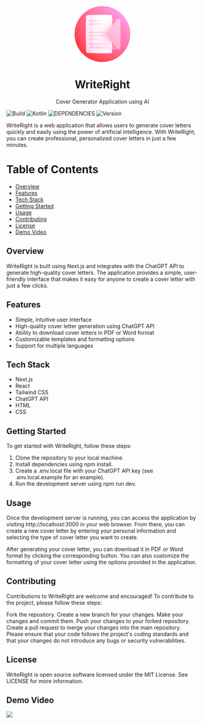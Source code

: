 <p align="center"> <a href="https://github.com/ishasachan/WriteRight"> <img alt="Kotlin Calculator" src="https://github.com/ishasachan/WriteRight/blob/main/public/icon.png" width="146"> </a> </p>

<h1 align="center"> WriteRight </h1>
<p align="center">Cover Generator Application using AI</p>

![Build](https://img.shields.io/badge/Build-Passing-success?https://img.shields.io/endpoint?&style=for-the-badge)
![Kotlin](https://img.shields.io/badge/Made_with-NextJs-blueviolet?style=for-the-badge)
![DEPENDENCIES](https://img.shields.io/badge/API-ChatGpt_API-green?&style=for-the-badge)
![Version](https://img.shields.io/badge/Version-v1-fcba03?style=for-the-badge)

WriteRight is a web application that allows users to generate cover letters quickly and easily using the power of artificial intelligence. With WriteRight, you can create professional, personalized cover letters in just a few minutes.

# Table of Contents
- [Overview](https://github.com/ishasachan/WriteRight#overview)
- [Features](https://github.com/ishasachan/WriteRight#features)
- [Tech Stack](https://github.com/ishasachan/WriteRight#tech-stack)
- [Getting Started](https://github.com/ishasachan/WriteRight#getting-started)
- [Usage](https://github.com/ishasachan/WriteRight#usage)
- [Contributing](https://github.com/ishasachan/WriteRight#contributing)
- [License](https://github.com/ishasachan/WriteRight#license)
- [Demo Video](https://github.com/ishasachan/WriteRight#demo-video)


## Overview
WriteRight is built using Next.js and integrates with the ChatGPT API to generate high-quality cover letters. The application provides a simple, user-friendly interface that makes it easy for anyone to create a cover letter with just a few clicks.

## Features
- Simple, intuitive user interface
- High-quality cover letter generation using ChatGPT API
- Ability to download cover letters in PDF or Word format
- Customizable templates and formatting options
- Support for multiple languages

## Tech Stack
- Next.js
- React
- Tailwind CSS
- ChatGPT API
- HTML
- CSS

## Getting Started
To get started with WriteRight, follow these steps:

1. Clone the repository to your local machine.
2. Install dependencies using npm install.
3. Create a .env.local file with your ChatGPT API key (see .env.local.example for an example).
4. Run the development server using npm run dev.

## Usage
Once the development server is running, you can access the application by visiting http://localhost:3000 in your web browser. From there, you can create a new cover letter by entering your personal information and selecting the type of cover letter you want to create.

After generating your cover letter, you can download it in PDF or Word format by clicking the corresponding button. You can also customize the formatting of your cover letter using the options provided in the application.

## Contributing
Contributions to WriteRight are welcome and encouraged! To contribute to the project, please follow these steps:

Fork the repository.
Create a new branch for your changes.
Make your changes and commit them.
Push your changes to your forked repository.
Create a pull request to merge your changes into the main repository.
Please ensure that your code follows the project's coding standards and that your changes do not introduce any bugs or security vulnerabilities.

## License
WriteRight is open source software licensed under the MIT License. See LICENSE for more information.

## Demo Video
<img align="centre" src="https://github.com/ishasachan/WriteRight/blob/main/preview.gif"> 
